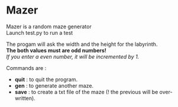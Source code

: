 # Mazer  
Mazer is a random maze generator  
Launch test.py to run a test  

The progam will ask the width and the height for the labyrinth.  
**The both values must are odd numbers!**  
*If you enter a even number, it will be incremented by 1.*  

Commands are :  
- **quit** : to quit the program.  
- **gen** : to generate another maze.  
- **save** : to create a txt file of the maze (! the previous will be over-written).  
